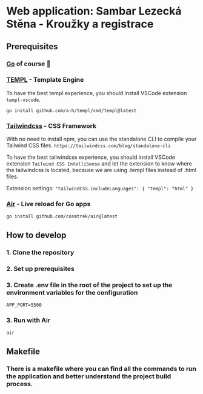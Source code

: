 # Web application: Sambar Lezecká Stěna - Kroužky a registrace

## Prerequisites

### [Go](https://go.dev/) of course 🚀

### [TEMPL](https://templ.guide/) - Template Engine

To have the best templ experience, you should install VSCode extension `templ-vscode`.

`go install github.com/a-h/templ/cmd/templ@latest`

### [Tailwindcss](https://tailwindcss.com/) - CSS Framework

With no need to install npm, you can use the standalone CLI to compile your Tailwind CSS files.
`https://tailwindcss.com/blog/standalone-cli`

To have the best tailwindcss experience, you should install VSCode extension `Tailwind CSS IntelliSense` and let the extension to know where the tailwindcss is located, because we are using .templ files instead of .html files.

Extension settings:
`"tailwindCSS.includeLanguages": {
  "templ": "html"
}`

### [Air](https://github.com/cosmtrek/air) - Live reload for Go apps

`go install github.com/cosmtrek/air@latest`

## How to develop

### 1. Clone the repository

### 2. Set up prerequisites

### 3. Create .env file in the root of the project to set up the environment variables for the configuration

`APP_PORT=5500`

### 3. Run with Air

`air`

## Makefile

### There is a makefile where you can find all the commands to run the application and better understand the project build process.
